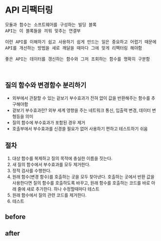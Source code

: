 # API 리팩터링

<pre>
모듈과 함수는 소프트웨어를 구성하는 빌딩 블록
API는 이 블록들을 끼워 맞추는 연결부

이런 API를 이해하기 쉽고 사용하기 쉽게 만드는 일은 중요하고 어렵기 때문에
API를 개선하는 방법을 새로 깨달을 때마다 그에 맞게 리팩터링 해야함

좋은 API는 데이터를 갱신하는 함수와 그저 조회하는 함수를 명확히 구분함
</pre>

<br/>

## 질의 함수와 변경함수 분리하기

- 외부에서 관찰할 수 있는 겉보기 부수효과가 전혀 없이 값을 반환해주는 함수를 추구해야함
- 겉보기 부수효과란? 외부 세계 영향을 주는 네트워크 통신, 입출력 변경, 데이터 변형등을 의미
- 질의 함수에 부수효과가 포함된 경우 제거
- 호출부에서 부수효과를 신경쓸 필요가 없어 사용하기 편하고 테스트하기 쉬움

## 절차

1. 대상 함수를 복제하고 질의 목적에 충실한 이름을 짓는다.
2. 새 질의 함수에서 부수효과를 모두 제거한다.
3. 정적 검사를 수행한다.
4. 원래 함수(변경 함수)를 호출하는 곳을 모두 찾아낸다. 호출하는 곳에서 반환 값을 사용한다면 질의 함수를 호출하도록 바꾸고, 원래 함수를 호출하는 코드를 바로 아래 줄에 새로 추가한다. 하나 수정할때마다 테스트
5. 원래 함수에서 질의 관련 코드를 제거한다.
6. 테스트

## before

## after
